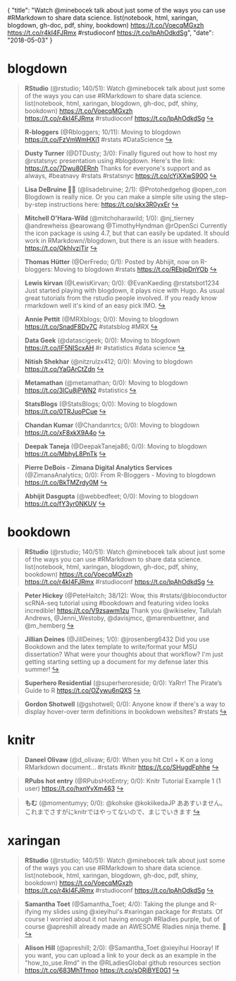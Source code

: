 {
  "title": "Watch @minebocek talk about just some of the ways you can use #RMarkdown to share data science. list(notebook, html, xaringan, blogdown, gh-doc, pdf, shiny, bookdown) https://t.co/VoecqMGxzh https://t.co/r4kI4FJRmx #rstudioconf https://t.co/lpAhOdkdSg",
  "date": "2018-05-03"
}

# blogdown

> **RStudio** (@rstudio; 140/51): Watch @minebocek talk about just some of the ways you can use #RMarkdown to share data science. list(notebook, html, xaringan, blogdown, gh-doc, pdf, shiny, bookdown)
https://t.co/VoecqMGxzh  
https://t.co/r4kI4FJRmx  #rstudioconf https://t.co/lpAhOdkdSg  [&#8618;](https://twitter.com/xieyihui/status/991668907336454145)

<!-- -->


> **R-bloggers** (@Rbloggers; 10/11): Moving to blogdown https://t.co/FzVmWmHXi1 #rstats #DataScience  [&#8618;](https://twitter.com/xieyihui/status/991525244270768129)

<!-- -->


> **Dusty Turner** (@DTDusty; 3/0): Finally figured out how to host my @rstatsnyc presentation using #blogdown.  Here's the link: https://t.co/7Dwu80ERnh  Thanks for everyone's support and as always, #beatnavy #rstats #rstatsnyc https://t.co/cYjXXwS90O  [&#8618;](https://twitter.com/xieyihui/status/991718514053525505)

<!-- -->


> **Lisa DeBruine 🏳️‍🌈** (@lisadebruine; 2/1): @Protohedgehog @open_con Blogdown is really nice. Or you can make a simple site using the step-by-step instructions here: https://t.co/skx3R0yxEr  [&#8618;](https://twitter.com/xieyihui/status/991645084771811328)

<!-- -->


> **Mitchell O'Hara-Wild** (@mitchoharawild; 1/0): @nj_tierney @andrewheiss @earowang @TimothyHyndman @rOpenSci Currently the icon package is using 4.7, but that can easily be updated. It should work in RMarkdown//blogdown, but there is an issue with headers. https://t.co/OkhlvziTir  [&#8618;](https://twitter.com/xieyihui/status/991856288383483904)

<!-- -->


> **Thomas Hütter** (@DerFredo; 0/1): Posted by Abhijit, now on R-bloggers: Moving to blogdown #rstats https://t.co/REbjpDnYOb  [&#8618;](https://twitter.com/xieyihui/status/991526482047619072)

<!-- -->


> **Lewis kirvan** (@LewisKirvan; 0/0): @EvanKaeding @rstatsbot1234 Just started playing with blogdown, it plays nice with Hugo. As usual great tutorials from the rstudio people involved. If you ready know rmarkdown well it's kind of an easy pick IMO.  [&#8618;](https://twitter.com/xieyihui/status/991858016952766464)

<!-- -->


> **Annie Pettit** (@MRXblogs; 0/0): Moving to blogdown https://t.co/SnadF8Dv7C #statsblog #MRX  [&#8618;](https://twitter.com/xieyihui/status/991706698363621379)

<!-- -->


> **Data Geek** (@datascigeek; 0/0): Moving to blogdown https://t.co/IF5NIScxAH #r #statistics #data science  [&#8618;](https://twitter.com/xieyihui/status/991657557025525760)

<!-- -->


> **Nitish Shekhar** (@nitzrulzx412; 0/0): Moving to blogdown https://t.co/YaGArCtZdn  [&#8618;](https://twitter.com/xieyihui/status/991573459263205376)

<!-- -->


> **Metamathan** (@metamathan; 0/0): Moving to blogdown https://t.co/3lCu8jPWN2 #statistics  [&#8618;](https://twitter.com/xieyihui/status/991540067641544704)

<!-- -->


> **StatsBlogs** (@StatsBlogs; 0/0): Moving to blogdown https://t.co/0TRJuoPCue  [&#8618;](https://twitter.com/xieyihui/status/991538800483557377)

<!-- -->


> **Chandan Kumar** (@Chandanrtcs; 0/0): Moving to blogdown https://t.co/xF8xkX9A4o  [&#8618;](https://twitter.com/xieyihui/status/991532797792841728)

<!-- -->


> **Deepak Taneja** (@DeepakTaneja86; 0/0): Moving to blogdown https://t.co/MbhyL8PnTk  [&#8618;](https://twitter.com/xieyihui/status/991530035478712320)

<!-- -->


> **Pierre DeBois - Zimana Digital Analytics Services** (@ZimanaAnalytics; 0/0): From R-Bloggers - Moving to blogdown https://t.co/BkTMZrdy0M  [&#8618;](https://twitter.com/xieyihui/status/991529552391409664)

<!-- -->


> **Abhijit Dasgupta** (@webbedfeet; 0/0): Moving to blogdown https://t.co/fY3yr0NKUV  [&#8618;](https://twitter.com/xieyihui/status/991524513178423296)

<!-- -->


# bookdown

> **RStudio** (@rstudio; 140/51): Watch @minebocek talk about just some of the ways you can use #RMarkdown to share data science. list(notebook, html, xaringan, blogdown, gh-doc, pdf, shiny, bookdown)
https://t.co/VoecqMGxzh  
https://t.co/r4kI4FJRmx  #rstudioconf https://t.co/lpAhOdkdSg  [&#8618;](https://twitter.com/xieyihui/status/991668907336454145)

<!-- -->


> **Peter Hickey** (@PeteHaitch; 38/12): Wow, this #rstats/@bioconductor scRNA-seq tutorial using #bookdown and featuring video looks incredible! https://t.co/V9zsawm1zu
Thank you @wikiselev, Tallulah Andrews, @Jenni_Westoby, @davisjmcc, @marenbuettner, and @m_hemberg  [&#8618;](https://twitter.com/xieyihui/status/991741524043059200)

<!-- -->


> **Jillian Deines** (@JillDeines; 1/0): @jrosenberg6432 Did you use Bookdown and the latex template to write/format your MSU dissertation? What were your thoughts about that workflow? I'm just getting starting setting up a document for my defense later this summer!  [&#8618;](https://twitter.com/xieyihui/status/991725606311116800)

<!-- -->


> **Superhero Residential** (@superheroreside; 0/0): YaRrr! The Pirate’s Guide to R https://t.co/OZywu6nQXS  [&#8618;](https://twitter.com/xieyihui/status/991740397985681408)

<!-- -->


> **Gordon Shotwell** (@gshotwell; 0/0): Anyone know if there's a way to display hover-over term definitions in bookdown websites? #rstats  [&#8618;](https://twitter.com/xieyihui/status/991672615277297669)

<!-- -->


# knitr

> **Daneel Olivaw** (@d_olivaw; 6/0): When you hit Ctrl + K on a long RMarkdown document... #rstats #knitr https://t.co/SHugdFphhe  [&#8618;](https://twitter.com/xieyihui/status/991732436265553920)

<!-- -->


> **RPubs hot entry** (@RPubsHotEntry; 0/0): Knitr Tutorial Example 1 (1 user) https://t.co/hxnYvXm463  [&#8618;](https://twitter.com/xieyihui/status/991713175501451264)

<!-- -->


> **もむ** (@momentumyy; 0/0): @kohske @kokiikedaJP ああすいません。これまでさすがにknitrではやってないので、まじでいきます  [&#8618;](https://twitter.com/xieyihui/status/991705011401838592)

<!-- -->


# xaringan

> **RStudio** (@rstudio; 140/51): Watch @minebocek talk about just some of the ways you can use #RMarkdown to share data science. list(notebook, html, xaringan, blogdown, gh-doc, pdf, shiny, bookdown)
https://t.co/VoecqMGxzh  
https://t.co/r4kI4FJRmx  #rstudioconf https://t.co/lpAhOdkdSg  [&#8618;](https://twitter.com/xieyihui/status/991668907336454145)

<!-- -->


> **Samantha Toet** (@Samantha_Toet; 4/0): Taking the plunge and R-ifying my slides using @xieyihui's #xaringan package for #rstats. Of course I worried about it not having enough #Rladies purple, but of course @apreshill already made an AWESOME Rladies ninja theme. 🤙  [&#8618;](https://twitter.com/xieyihui/status/991787276282859520)

<!-- -->


> **Alison Hill** (@apreshill; 2/0): @Samantha_Toet @xieyihui Hooray! If you want, you can upload a link to your deck as an example in the "how_to_use.Rmd" in the @RLadiesGlobal github resources section https://t.co/683MhTfmoo https://t.co/sORiBYE0G1  [&#8618;](https://twitter.com/xieyihui/status/991824061926813696)

<!-- -->


